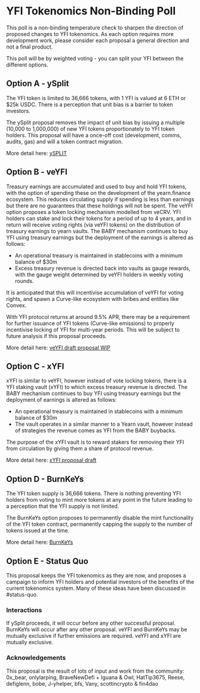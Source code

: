 # YFI Tokenomics Non-Binding Poll
This poll is a non-binding temperature check to sharpen the direction of proposed changes to YFI tokenomics. As each option requires more development work, please consider each proposal a general direction and not a final product.

This poll will be by weighted voting - you can split your YFI between the different options.


## Option A - ySplit
The YFI token is limited to 36,666 tokens, with 1 YFI is valued at 6 ETH or $25k USDC. There is a perception that unit bias is a barrier to token investors.

The ySplit proposal removes the impact of unit bias by issuing a multiple (10,000 to 1,000,000) of new YFI tokens proportionately to YFI token holders. This proposal will have a once-off cost (development, comms, audits, gas) and will a token contract migration.

More detail here:  [ySPLIT](https://docs.google.com/document/d/1dAWTkS_ZsXNy7mKKjOFUjILSlLsLz9KhGfLrwVu0GUg/)

## Option B - veYFI
Treasury earnings are accumulated and used to buy and hold YFI tokens, with the option of spending these on the development of the yearn.finance ecosystem. This reduces circulating supply if spending is less than earnings but there are no guarantees that these holdings will not be spent.
The veYFI option proposes a token locking mechanism modelled from veCRV. YFI holders can stake and lock their tokens for a period of up to 4 years, and in return will receive voting rights (via veYFI tokens) on the distribution of treasury earnings to yearn vaults. The BABY mechanism continues to buy YFI using treasury earnings but the deployment of the earnings is altered as follows:

- An operational treasury is maintained in stablecoins with a minimum balance of $30m
- Excess treasury revenue is directed back into vaults as gauge rewards, with the gauge weight determined by veYFI holders in weekly voting rounds.

It is anticipated that this will incentivise accumulation of veYFI for voting rights, and spawn a Curve-like ecosystem with bribes and entities like Convex.

With YFI protocol returns at around 9.5% APR, there may be a requirement for further issuance of YFI tokens (Curve-like emissions) to properly incentivise locking of YFI for multi-year periods.  This will be subject to future analysis if this proposal proceeds.

More detail here: [veYFI draft proposal WIP](https://docs.google.com/document/d/1hoi-IVccOB6iUJYzuApVbyjbQBx8-M0UuzZosb9wlWM)

## Option C - xYFI
xYFI is similar to veYFI, however instead of vote locking tokens, there is a YFI staking vault (xYFI) to which excess treasury revenue is directed. The BABY mechanism continues to buy YFI using treasury earnings but the deployment of earnings is altered as follows:
- An operational treasury is maintained in stablecoins with a minimum balance of $30m
- The vault operates in a similar manner to a Yearn vault, however instead of strategies the revenue comes as YFI from the BABY buybacks.

The purpose of the xYFI vault is to reward stakers for removing their YFI from circulation by giving them a share of protocol revenue. 

More detail here: [xYFI proposal draft](https://docs.google.com/document/d/1ev16BXu3bDC8zMSBvHmxMWIeD82ptZck6SJAO5frV5g/)

## Option D - BurnKeYs

The YFI token supply is 36,666 tokens. There is nothing preventing YFI holders from voting to mint more tokens at any point in the future leading to a perception that the YFI supply is not limited.

The BurnKeYs option proposes to permanently disable the mint functionality of the YFI token contract, permanently capping the supply to the number of tokens issued at the time.

More detail here: [BurnKeYs](https://docs.google.com/document/d/1BqmRsfdfCIaCtNZULdhKqUJzpKdaHE1XOGQlVp2nuSc)

## Option E - Status Quo

This proposal keeps the YFI tokenomics as they are now, and proposes a campaign to inform YFI holders and potential investors of the benefits of the current tokenomics system. Many of these ideas have been discussed in #status-quo.

### Interactions

If ySplit proceeds, it will occur before any other successful proposal.  BurnKeYs will occur after any other proposal.  veYFI and BurnKeYs may be mutually exclusive if further emissions are required.  veYFI and xYFI are mutually exclusive.

### Acknowledgements
This proposal is the result of lots of input and work from the community:
0x_bear, onlylarping, BraveNewDefi + Iguana & Owl, HatTip3675, Reese, defiglenn, bobe, J-yhelper, bfs, Vany, scottincrypto & fin4dao
